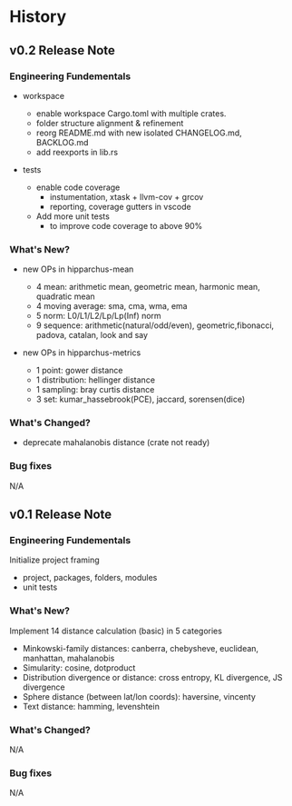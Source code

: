 # History

## v0.2 Release Note

### Engineering Fundementals

- workspace
    - enable workspace Cargo.toml with multiple crates.
    - folder structure alignment & refinement
    - reorg README.md with new isolated CHANGELOG.md, BACKLOG.md
    - add reexports in lib.rs

- tests
    - enable code coverage
        - instumentation, xtask + llvm-cov + grcov
        - reporting, coverage gutters in vscode
    - Add more unit tests
        - to improve code coverage to above 90%

### What's New?

- new OPs in hipparchus-mean
    - 4 mean: arithmetic mean, geometric mean, harmonic mean, quadratic mean
    - 4 moving average: sma, cma, wma, ema
    - 5 norm: L0/L1/L2/Lp/Lp(Inf) norm
    - 9 sequence: arithmetic(natural/odd/even), geometric,fibonacci, padova, catalan, look and say

- new OPs in hipparchus-metrics
    - 1 point: gower distance
    - 1 distribution: hellinger distance
    - 1 sampling: bray curtis distance
    - 3 set: kumar_hassebrook(PCE), jaccard, sorensen(dice)

### What's Changed?

- deprecate mahalanobis distance (crate not ready)

### Bug fixes
N/A

## v0.1 Release Note

### Engineering Fundementals

Initialize project framing
- project, packages, folders, modules
- unit tests

### What's New?

Implement 14 distance calculation (basic) in 5 categories
- Minkowski-family distances: canberra, chebysheve, euclidean, manhattan, mahalanobis
- Simularity: cosine, dotproduct
- Distribution divergence or distance: cross entropy, KL divergence, JS divergence
- Sphere distance (between lat/lon coords): haversine, vincenty
- Text distance: hamming, levenshtein

### What's Changed?
N/A

### Bug fixes
N/A
